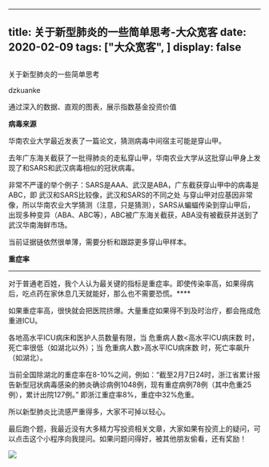 
---
title:   关于新型肺炎的一些简单思考-大众宽客
date: 2020-02-09
tags: ["大众宽客", ]
display: false
---


## 



关于新型肺炎的一些简单思考




dzkuanke




通过深入的数据、直观的图表，展示指数基金投资价值


**病毒来源**



华南农业大学最近发表了一篇论文，猜测病毒中间宿主可能是穿山甲。



去年广东海关截获了一批得肺炎的走私穿山甲，华南农业大学从这批穿山甲身上发现了和SARS和武汉病毒相似的冠状病毒。



非常不严谨的举个例子：SARS是AAA、武汉是ABA，广东截获穿山甲中的病毒是ABC，即 武汉和SARS比较像，武汉和SARS的不同之处 与穿山甲对应基因非常像，所以华南农业大学猜测（注意，只是猜测），SARS从蝙蝠传染到穿山甲后，出现多种变异（ABA、ABC等），ABC被广东海关截获，ABA没有被截获并送到了武汉华南海鲜市场。



当前证据链依然很单薄，需要分析和跟踪更多穿山甲样本。





**重症率**

****

对于普通老百姓，我个人认为最关键的指标是重症率。即使传染率高，如果得病后，吃点药在家休息几天就能好，那么也不需要恐慌。****



如果重症率高，很快就会把医院挤爆。大量重症如果得不到及时治疗，都会拖成危重进ICU。



各地高水平ICU病床和医护人员数量有限，当 危重病人数&lt;高水平ICU病床数 时，死亡率很低（如湖北以外）；当 危重病人数&gt;高水平ICU病床数 时，死亡率飙升（如湖北）。



当前全国除湖北的重症率在8-10%之间，例如：“截至2月7日24时，浙江省累计报告新型冠状病毒感染的肺炎确诊病例1048例，现有重症病例78例（其中危重25例），累计出院127例。” 即浙江重症率8%，重症中32%危重。



所以新型肺炎比流感严重得多，大家不可掉以轻心。







最后跑个题，我最近没有大多精力写投资相关文章，大家如果有投资上的疑问，可以点击这个小程序向我提问。如果问题问得好，被其他朋友偷看，还有奖励！

[<img class="rich_pages" data-ratio="0.8018575851393189" data-s="300,640" src="https://mmbiz.qpic.cn/mmbiz_jpg/PKw3FQPmhIhA8Lr9uQGx027tZPDngjzic1icn96KNiaMUwYUwsJjHUic4Ur0PV1k95iaeichXOfI1Q8BfOmISwjaOpZg/640?wx_fmt=jpeg" data-type="jpeg" data-w="969" style=""/>]()










